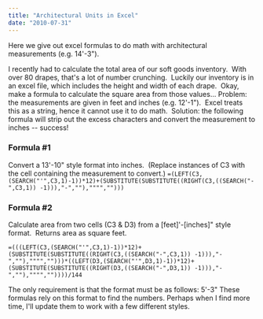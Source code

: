 ```yaml
---
title: "Architectural Units in Excel"
date: "2010-07-31"
---
```


Here we give out excel formulas to do math with architectural measurements (e.g. 14'-3").

I recently had to calculate the total area of our soft goods inventory.  With over 80 drapes, that's a lot of number crunching.  Luckily our inventory is in an excel file, which includes the height and width of each drape.  Okay, make a formula to calculate the square area from those values... Problem: the measurements are given in feet and inches (e.g. 12'-1").  Excel treats this as a string, hence it cannot use it to do math.  Solution: the following formula will strip out the excess characters and convert the measurement to inches -- success!

### Formula #1

Convert a 13'-10" style format into inches.  (Replace instances of C3 with the cell containing the measurement to convert.) `=(LEFT(C3,(SEARCH("'",C3,1)-1))*12)+(SUBSTITUTE(SUBSTITUTE((RIGHT(C3,((SEARCH("-",C3,1)) -1))),"-",""),"""","")))`

### Formula #2

Calculate area from two cells (C3 & D3) from a \[feet\]'-\[inches\]" style format.  Returns area as square feet.

`=(((LEFT(C3,(SEARCH("'",C3,1)-1))*12)+(SUBSTITUTE(SUBSTITUTE((RIGHT(C3,((SEARCH("-",C3,1)) -1))),"-",""),"""","")))*((LEFT(D3,(SEARCH("'",D3,1)-1))*12)+(SUBSTITUTE(SUBSTITUTE((RIGHT(D3,((SEARCH("-",D3,1)) -1))),"-",""),"""",""))))/144`

The only requirement is that the format must be as follows: 5'-3" These formulas rely on this format to find the numbers. Perhaps when I find more time, I'll update them to work with a few different styles.
